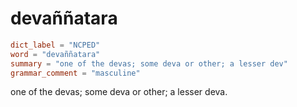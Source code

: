 # devaññatara

``` toml
dict_label = "NCPED"
word = "devaññatara"
summary = "one of the devas; some deva or other; a lesser dev"
grammar_comment = "masculine"
```

one of the devas; some deva or other; a lesser deva.

